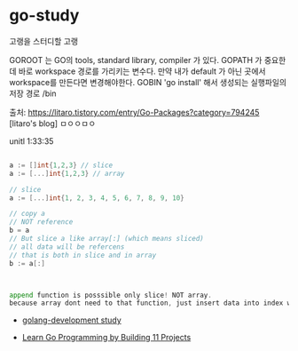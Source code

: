 # go-study
고랭을 스터디할 고랭

GOROOT 는 GO의 tools, standard library, compiler 가 있다.
GOPATH 가 중요한데 바로 workspace 경로를 가리키는 변수다. 만약 내가 default 가 아닌 곳에서 workspace를 만든다면 변경해야한다.
GOBIN 'go install' 해서 생성되는 실행파일의 저장 경로 /bin


출처: https://litaro.tistory.com/entry/Go-Packages?category=794245 [litaro's blog]
ㅁㅇㅇㅁㅇ


unitl 1:33:35

```go

a := []int{1,2,3} // slice
a := [...]int{1,2,3} // array

// slice
a := [...]int{1, 2, 3, 4, 5, 6, 7, 8, 9, 10}

// copy a
// NOT reference
b = a
// But slice a like array[:] (which means sliced)
// all data will be refercens
// that is both in slice and in array 
b := a[:]



append function is posssible only slice! NOT array.
because array dont need to that function, just insert data into index where you want 
```



- [golang-development study](https://youtu.be/W5b64DXeP0o)


- [Learn Go Programming by Building 11 Projects](https://youtu.be/jFfo23yIWac)
